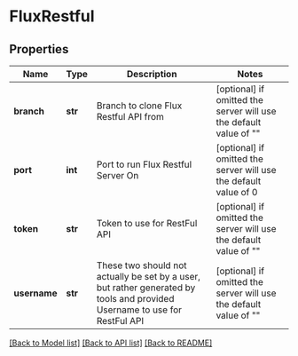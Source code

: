 # FluxRestful


## Properties
Name | Type | Description | Notes
------------ | ------------- | ------------- | -------------
**branch** | **str** | Branch to clone Flux Restful API from | [optional]  if omitted the server will use the default value of ""
**port** | **int** | Port to run Flux Restful Server On | [optional]  if omitted the server will use the default value of 0
**token** | **str** | Token to use for RestFul API | [optional]  if omitted the server will use the default value of ""
**username** | **str** | These two should not actually be set by a user, but rather generated by tools and provided Username to use for RestFul API | [optional]  if omitted the server will use the default value of ""

[[Back to Model list]](../README.md#documentation-for-models) [[Back to API list]](../README.md#documentation-for-api-endpoints) [[Back to README]](../README.md)


